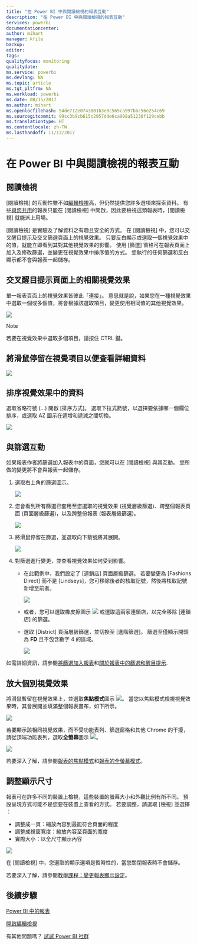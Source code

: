 ```yaml
---
title: "在 Power BI 中與閱讀檢視的報表互動"
description: "在 Power BI 中與閱讀檢視的報表互動"
services: powerbi
documentationcenter: 
author: mihart
manager: kfile
backup: 
editor: 
tags: 
qualityfocus: monitoring
qualitydate: 
ms.service: powerbi
ms.devlang: NA
ms.topic: article
ms.tgt_pltfrm: NA
ms.workload: powerbi
ms.date: 08/15/2017
ms.author: mihart
ms.openlocfilehash: 54de712e0743801b3e8c565ca997bbc56e254c69
ms.sourcegitcommit: 99cc3b9cb615c2957dde6ca908a51238f129cebb
ms.translationtype: HT
ms.contentlocale: zh-TW
ms.lasthandoff: 11/13/2017
---
```

# <a name="interact-with-a-report-in-reading-view-in-power-bi"></a>在 Power BI 中與閱讀檢視的報表互動
## <a name="reading-view"></a>閱讀檢視
[閱讀檢視] 的互動性雖不如[編輯檢視](service-interact-with-a-report-in-editing-view.md)高，但仍然提供您許多選項來探索資料。 有些[與您共用](service-share-dashboards.md)的報表只能在 [閱讀檢視] 中開啟，因此要檢視這類報表時，[閱讀檢視] 就能派上用場。

[閱讀檢視] 是實驗及了解資料之有趣且安全的方式。 在 [閱讀檢視] 中，您可以交叉醒目提示及交叉篩選頁面上的視覺效果。  只要反白顯示或選取一個視覺效果中的值，就能立即看到其對其他視覺效果的影響。 使用 [篩選] 窗格可在報表頁面上加入及修改篩選，並變更在視覺效果中排序值的方式。 您執行的任何篩選和反白顯示都不會與報表一起儲存。

## <a name="cross-highlight-the-related-visualizations-on-a-page"></a>交叉醒目提示頁面上的相關視覺效果
單一報表頁面上的視覺效果皆彼此「連接」。  意思就是說，如果您在一種視覺效果中選取一個或多個值，將會根據該選取項目，變更使用相同值的其他視覺效果。

![](media/service-interact-with-a-report-in-reading-view/pagefilter3b.gif)

> [!NOTE]
> 若要在視覺效果中選取多個項目，請按住 CTRL 鍵。
> 
> 

## <a name="hover-over-visual-elements-to-see-the-details"></a>將滑鼠停留在視覺項目以便查看詳細資料
![](media/service-interact-with-a-report-in-reading-view/amarillachart.png)

## <a name="sort-the-data-in-a-visualization"></a>排序視覺效果中的資料
選取省略符號 (...) 開啟 [排序方式]。 選取下拉式箭號，以選擇要依據哪一個欄位排序，或選取 AZ 圖示在遞增和遞減之間切換。 

![](media/service-interact-with-a-report-in-reading-view/pbi_changechartsort.gif) 

## <a name="interact-with-filters"></a>與篩選互動
如果報表作者將篩選加入報表中的頁面，您就可以在 [閱讀檢視] 與其互動。 您所做的變更將不會與報表一起儲存。

1. 選取右上角的篩選圖示。
   
   ![](media/service-interact-with-a-report-in-reading-view/filters.png)  
2. 您會看到所有篩選已套用至您選取的視覺效果 (視覺層級篩選)、跨整個報表頁面 (頁面層級篩選)，以及跨整份報表 (報表層級篩選)。
   
   ![](media/service-interact-with-a-report-in-reading-view/power-bi-reading-filters.png)
3. 將滑鼠停留在篩選，並選取向下箭號將其展開。
   
   ![](media/service-interact-with-a-report-in-reading-view/power-bi-expan-filter.png)
4. 對篩選進行變更，並查看視覺效果如何受到影響。  
   
   * 在此範例中，我們設定了 [連鎖店] 頁面層級篩選。 若要變更為 [Fashions Direct] 而不是 [Lindseys]，您可移除後者的核取記號，然後將核取記號新增至前者。
     
     ![](media/service-interact-with-a-report-in-reading-view/power-bi-filter-chain.png)
   * 或者，您可以選取橡皮擦圖示 ![](media/service-interact-with-a-report-in-reading-view/power-bi-eraser-icon.png) 或選取這兩家連鎖店，以完全移除 [連鎖店] 的篩選。
   * 選取 [District] 頁面層級篩選，並切換至 [進階篩選]。 篩選至僅顯示開頭為 **FD** 且不包含數字 4 的區域。
     
     ![](media/service-interact-with-a-report-in-reading-view/power-bi-advanced-filter.png)

如需詳細資訊，請參閱[將篩選加入報表](power-bi-report-add-filter.md)和[關於報表中的篩選和醒目提示](power-bi-reports-filters-and-highlighting.md).

## <a name="zoom-in-on-individual-visuals"></a>放大個別視覺效果
將滑鼠暫留在視覺效果上，並選取**焦點模式**圖示 ![](media/service-interact-with-a-report-in-reading-view/pbi_popouticon.jpg)。 當您以焦點模式檢視視覺效果時，其會展開並填滿整個報表畫布，如下所示。

![](media/service-interact-with-a-report-in-reading-view/powerbi-focus-mode.png)

若要顯示該相同視覺效果，而不受功能表列、篩選窗格和其他 Chrome 的干擾，請從頂端功能表列，選取**全螢幕**圖示 ![](media/service-interact-with-a-report-in-reading-view/power-bi-focus-icon.png)。

![](media/service-interact-with-a-report-in-reading-view/power-bi-full-screen.png)

若要深入了解，請參閱[報表的焦點模式](service-focus-mode.md)和[報表的全螢幕模式](service-fullscreen-mode.md)。

## <a name="adjust-the-display-dimensions"></a>調整顯示尺寸
報表可在許多不同的裝置上檢視，這些裝置的螢幕大小和外觀比例有所不同。  預設呈現方式可能不是您要在裝置上查看的方式。  若要調整，請選取 [檢視] 並選擇︰

* 調整成一頁：縮放內容到最能符合頁面的程度
* 調整成視窗寬度：縮放內容至頁面的寬度
* 實際大小：以全尺寸顯示內容  

![](media/service-interact-with-a-report-in-reading-view/power-bi-view.png)

  在 [閱讀檢視] 中，您選取的顯示選項是暫時性的，當您關閉報表時不會儲存。

  若要深入了解，請參閱[教學課程：變更報表顯示設定](power-bi-change-report-display-settings.md)。

## <a name="next-steps"></a>後續步驟
[Power BI 中的報表](service-reports.md)

[開啟編輯檢視](service-reading-view-and-editing-view.md)

有其他問題嗎？ [試試 Power BI 社群](http://community.powerbi.com/)

